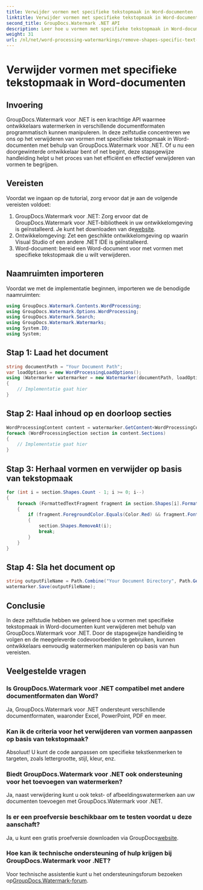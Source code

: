 ```yaml
---
title: Verwijder vormen met specifieke tekstopmaak in Word-documenten
linktitle: Verwijder vormen met specifieke tekstopmaak in Word-documenten
second_title: GroupDocs.Watermark .NET API
description: Leer hoe u vormen met specifieke tekstopmaak in Word-documenten verwijdert met GroupDocs.Watermark voor .NET. Volg onze gids voor efficiënte manipulatie van watermerken.
weight: 31
url: /nl/net/word-processing-watermarkings/remove-shapes-specific-text-formatting-word-docs/
---
```


# Verwijder vormen met specifieke tekstopmaak in Word-documenten

## Invoering
GroupDocs.Watermark voor .NET is een krachtige API waarmee ontwikkelaars watermerken in verschillende documentformaten programmatisch kunnen manipuleren. In deze zelfstudie concentreren we ons op het verwijderen van vormen met specifieke tekstopmaak in Word-documenten met behulp van GroupDocs.Watermark voor .NET. Of u nu een doorgewinterde ontwikkelaar bent of net begint, deze stapsgewijze handleiding helpt u het proces van het efficiënt en effectief verwijderen van vormen te begrijpen.
## Vereisten
Voordat we ingaan op de tutorial, zorg ervoor dat je aan de volgende vereisten voldoet:
1.  GroupDocs.Watermark voor .NET: Zorg ervoor dat de GroupDocs.Watermark voor .NET-bibliotheek in uw ontwikkelomgeving is geïnstalleerd. Je kunt het downloaden van de[website](https://releases.groupdocs.com/Watermark/net/).
2. Ontwikkelomgeving: Zet een geschikte ontwikkelomgeving op waarin Visual Studio of een andere .NET IDE is geïnstalleerd.
3. Word-document: bereid een Word-document voor met vormen met specifieke tekstopmaak die u wilt verwijderen.

## Naamruimten importeren
Voordat we met de implementatie beginnen, importeren we de benodigde naamruimten:
```csharp
using GroupDocs.Watermark.Contents.WordProcessing;
using GroupDocs.Watermark.Options.WordProcessing;
using GroupDocs.Watermark.Search;
using GroupDocs.Watermark.Watermarks;
using System.IO;
using System;
```
## Stap 1: Laad het document
```csharp
string documentPath = "Your Document Path";
var loadOptions = new WordProcessingLoadOptions();
using (Watermarker watermarker = new Watermarker(documentPath, loadOptions))
{
    // Implementatie gaat hier
}
```
## Stap 2: Haal inhoud op en doorloop secties
```csharp
WordProcessingContent content = watermarker.GetContent<WordProcessingContent>();
foreach (WordProcessingSection section in content.Sections)
{
    // Implementatie gaat hier
}
```
## Stap 3: Herhaal vormen en verwijder op basis van tekstopmaak
```csharp
for (int i = section.Shapes.Count - 1; i >= 0; i--)
{
    foreach (FormattedTextFragment fragment in section.Shapes[i].FormattedTextFragments)
    {
        if (fragment.ForegroundColor.Equals(Color.Red) && fragment.Font.FamilyName == "Arial")
        {
            section.Shapes.RemoveAt(i);
            break;
        }
    }
}
```
## Stap 4: Sla het document op
```csharp
string outputFileName = Path.Combine("Your Document Directory", Path.GetFileName(documentPath));
watermarker.Save(outputFileName);
```

## Conclusie
In deze zelfstudie hebben we geleerd hoe u vormen met specifieke tekstopmaak in Word-documenten kunt verwijderen met behulp van GroupDocs.Watermark voor .NET. Door de stapsgewijze handleiding te volgen en de meegeleverde codevoorbeelden te gebruiken, kunnen ontwikkelaars eenvoudig watermerken manipuleren op basis van hun vereisten.
## Veelgestelde vragen
### Is GroupDocs.Watermark voor .NET compatibel met andere documentformaten dan Word?
Ja, GroupDocs.Watermark voor .NET ondersteunt verschillende documentformaten, waaronder Excel, PowerPoint, PDF en meer.
### Kan ik de criteria voor het verwijderen van vormen aanpassen op basis van tekstopmaak?
Absoluut! U kunt de code aanpassen om specifieke tekstkenmerken te targeten, zoals lettergrootte, stijl, kleur, enz.
### Biedt GroupDocs.Watermark voor .NET ook ondersteuning voor het toevoegen van watermerken?
Ja, naast verwijdering kunt u ook tekst- of afbeeldingswatermerken aan uw documenten toevoegen met GroupDocs.Watermark voor .NET.
### Is er een proefversie beschikbaar om te testen voordat u deze aanschaft?
 Ja, u kunt een gratis proefversie downloaden via GroupDocs[website](https://releases.groupdocs.com/).
### Hoe kan ik technische ondersteuning of hulp krijgen bij GroupDocs.Watermark voor .NET?
 Voor technische assistentie kunt u het ondersteuningsforum bezoeken op[GroupDocs.Watermark-forum](https://forum.groupdocs.com/c/watermark/19).